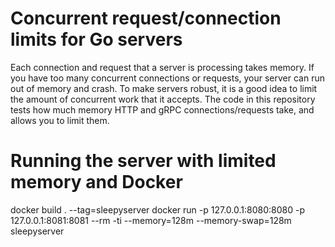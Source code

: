 # Concurrent request/connection limits for Go servers

Each connection and request that a server is processing takes memory. If you have too many concurrent connections or requests, your server can run out of memory and crash. To make servers robust, it is a good idea to limit the amount of concurrent work that it accepts. The code in this repository tests how much memory HTTP and gRPC connections/requests take, and allows you to limit them.


# Running the server with limited memory and Docker

docker build . --tag=sleepyserver
docker run -p 127.0.0.1:8080:8080 -p 127.0.0.1:8081:8081 --rm -ti --memory=128m --memory-swap=128m sleepyserver
